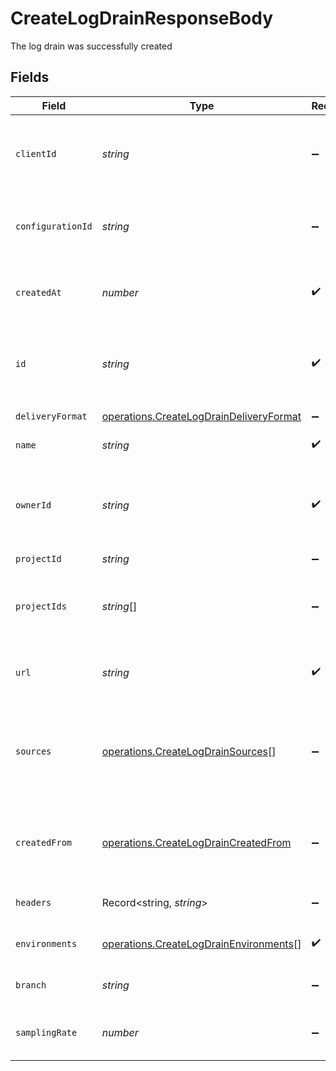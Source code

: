 # CreateLogDrainResponseBody

The log drain was successfully created


## Fields

| Field                                                                                              | Type                                                                                               | Required                                                                                           | Description                                                                                        | Example                                                                                            |
| -------------------------------------------------------------------------------------------------- | -------------------------------------------------------------------------------------------------- | -------------------------------------------------------------------------------------------------- | -------------------------------------------------------------------------------------------------- | -------------------------------------------------------------------------------------------------- |
| `clientId`                                                                                         | *string*                                                                                           | :heavy_minus_sign:                                                                                 | The oauth2 client application id that created this log drain                                       | oac_xRhY4LAB7yLhUADD69EvV7ct                                                                       |
| `configurationId`                                                                                  | *string*                                                                                           | :heavy_minus_sign:                                                                                 | The client configuration this log drain was created with                                           | icfg_cuwj0AdCdH3BwWT4LPijCC7t                                                                      |
| `createdAt`                                                                                        | *number*                                                                                           | :heavy_check_mark:                                                                                 | A timestamp that tells you when the log drain was created                                          | 1558531915505                                                                                      |
| `id`                                                                                               | *string*                                                                                           | :heavy_check_mark:                                                                                 | The unique identifier of the log drain. Always prefixed with `ld_`                                 | ld_nBuA7zCID8g4QZ8g                                                                                |
| `deliveryFormat`                                                                                   | [operations.CreateLogDrainDeliveryFormat](../../models/operations/createlogdraindeliveryformat.md) | :heavy_minus_sign:                                                                                 | The delivery log format                                                                            | json                                                                                               |
| `name`                                                                                             | *string*                                                                                           | :heavy_check_mark:                                                                                 | The name of the log drain                                                                          | My first log drain                                                                                 |
| `ownerId`                                                                                          | *string*                                                                                           | :heavy_check_mark:                                                                                 | The identifier of the team or user whose events will trigger the log drain                         | kr1PsOIzqEL5Xg6M4VZcZosf                                                                           |
| `projectId`                                                                                        | *string*                                                                                           | :heavy_minus_sign:                                                                                 | N/A                                                                                                | AbCgVkqoxXeXCDWehVir51LHGrrcWL4mkYm14W6UBPWQeb                                                     |
| `projectIds`                                                                                       | *string*[]                                                                                         | :heavy_minus_sign:                                                                                 | The identifier of the projects this log drain is associated with                                   | AbCgVkqoxXeXCDWehVir51LHGrrcWL4mkYm14W6UBPWQeb                                                     |
| `url`                                                                                              | *string*                                                                                           | :heavy_check_mark:                                                                                 | The URL to call when logs are generated                                                            | https://example.com/log-drain                                                                      |
| `sources`                                                                                          | [operations.CreateLogDrainSources](../../models/operations/createlogdrainsources.md)[]             | :heavy_minus_sign:                                                                                 | The sources from which logs are currently being delivered to this log drain.                       | [<br/>"build",<br/>"edge"<br/>]                                                                    |
| `createdFrom`                                                                                      | [operations.CreateLogDrainCreatedFrom](../../models/operations/createlogdraincreatedfrom.md)       | :heavy_minus_sign:                                                                                 | Whether the log drain was created by an integration or by a user                                   | integration                                                                                        |
| `headers`                                                                                          | Record<string, *string*>                                                                           | :heavy_minus_sign:                                                                                 | The headers to send with the request                                                               | {"Authorization": "Bearer 123"}                                                                    |
| `environments`                                                                                     | [operations.CreateLogDrainEnvironments](../../models/operations/createlogdrainenvironments.md)[]   | :heavy_check_mark:                                                                                 | The environment of log drain                                                                       | [<br/>"production"<br/>]                                                                           |
| `branch`                                                                                           | *string*                                                                                           | :heavy_minus_sign:                                                                                 | The branch regexp of log drain                                                                     | feature/*                                                                                          |
| `samplingRate`                                                                                     | *number*                                                                                           | :heavy_minus_sign:                                                                                 | The sampling rate of log drain                                                                     | 0.5                                                                                                |